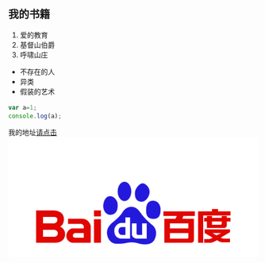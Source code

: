 ## 我的书籍

1. 爱的教育
2. 基督山伯爵
3. 呼啸山庄

* 不存在的人
* 异类
* 假装的艺术

```javascript
var a=1;
console.log(a);
```
我的地址[请点击](www.baidu.com)
![我的图片](bd_logo1.png)
